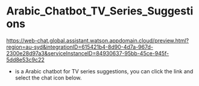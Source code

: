 # Arabic_Chatbot_TV_Series_Suggestions
https://web-chat.global.assistant.watson.appdomain.cloud/preview.html?region=au-syd&integrationID=615421b4-8d90-4d7a-967d-2300e28d97a3&serviceInstanceID=84930637-95bb-45ce-945f-5dd8e53c9c22

- is a Arabic chatbot for TV series suggestions, you can click the link and select the chat icon below.
